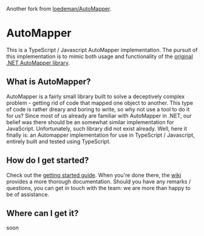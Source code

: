 Another fork from [loedeman/AutoMapper](https://github.com/loedeman/AutoMapper).

# AutoMapper
This is a TypeScript / Javascript AutoMapper implementation. The pursuit of this implementation is to mimic both usage and functionality of the [original .NET AutoMapper library](https://github.com/AutoMapper/AutoMapper).

## What is AutoMapper?
AutoMapper is a fairly small library built to solve a deceptively complex problem - getting rid of code that mapped one object to another. This type of code is rather dreary and boring to write, so why not use a tool to do it for us?
Since most of us already are familiar with AutoMapper in .NET, our belief was there should be an somewhat similar implementation for JavaScript. Unfortunately, such library did not exist already. Well, here it finally is: an Automapper
implementation for use in TypeScript / Javascript, entirely built and tested using TypeScript.

## How do I get started?
Check out the [getting started guide](https://github.com/loedeman/AutoMapper/wiki/Getting-started). When you're done there, the [wiki](https://github.com/loedeman/AutoMapper/wiki) provides a more thorough documentation. Should you have any remarks / questions, you can get in touch with the team: we are more than happy to be of assistance.

## Where can I get it?
soon
